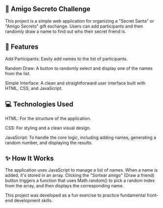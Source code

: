 ## 🎁 Amigo Secreto Challenge
This project is a simple web application for organizing a "Secret Santa" or "Amigo Secreto" gift exchange. Users can add participants and then randomly draw a name to find out who their secret friend is.

## 🚀 Features
Add Participants: Easily add names to the list of participants.

Random Draw: A button to randomly select and display one of the names from the list.

Simple Interface: A clean and straightforward user interface built with HTML, CSS, and JavaScript.

## 💻 Technologies Used
HTML: For the structure of the application.

CSS: For styling and a clean visual design.

JavaScript: To handle the core logic, including adding names, generating a random number, and displaying the results.

## ✨ How It Works
The application uses JavaScript to manage a list of names. When a name is added, it's stored in an array. Clicking the "Sortear amigo" (Draw a friend) button triggers a function that uses Math.random() to pick a random index from the array, and then displays the corresponding name.

This project was developed as a fun exercise to practice fundamental front-end development skills.
